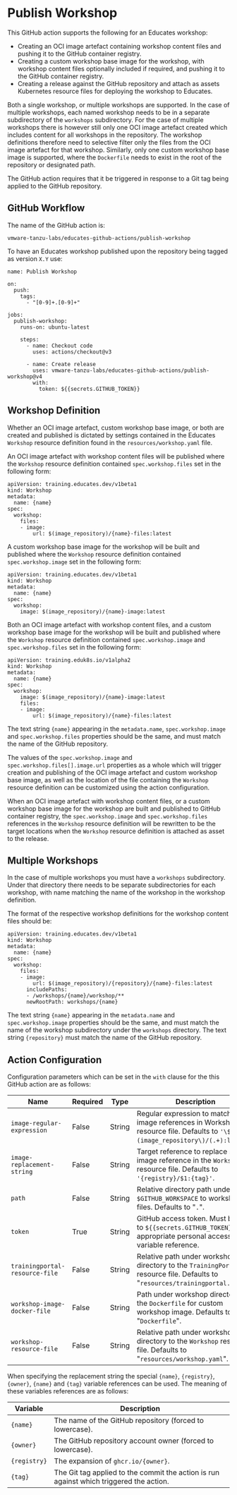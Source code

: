 Publish Workshop
================

This GitHub action supports the following for an Educates workshop:

* Creating an OCI image artefact containing workshop content files and pushing
  it to the GitHub container registry.
* Creating a custom workshop base image for the workshop, with workshop content
  files optionally included if required, and pushing it to the GitHub container
  registry.
* Creating a release against the GitHub repository and attach as assets
  Kubernetes resource files for deploying the workshop to Educates.

Both a single workshop, or multiple workshops are supported. In the case of
multiple workshops, each named workshop needs to be in a separate subdirectory
of the `workshops` subdirectory. For the case of multiple workshops there is
however still only one OCI image artefact created which includes content for all
workshops in the repository. The workshop definitions therefore need to
selective filter only the files from the OCI image artefact for that workshop.
Similarly, only one custom workshop base image is supported, where the
`Dockerfile` needs to exist in the root of the repository or designated path.

The GitHub action requires that it be triggered in response to a Git tag being
applied to the GitHub repository.

GitHub Workflow
---------------

The name of the GitHub action is:

```
vmware-tanzu-labs/educates-github-actions/publish-workshop
```

To have an Educates workshop published upon the repository being tagged as
version `X.Y` use:

```
name: Publish Workshop

on:
  push:
    tags:
      - "[0-9]+.[0-9]+"

jobs:
  publish-workshop:
    runs-on: ubuntu-latest

    steps:
      - name: Checkout code
        uses: actions/checkout@v3

      - name: Create release
        uses: vmware-tanzu-labs/educates-github-actions/publish-workshop@v4
        with:
          token: ${{secrets.GITHUB_TOKEN}}
```

Workshop Definition
-------------------

Whether an OCI image artefact, custom workshop base image, or both are created
and published is dictated by settings contained in the Educates `Workshop`
resource definition found in the `resources/workshop.yaml` file.

An OCI image artefact with workshop content files will be published where the
`Workshop` resource definition contained `spec.workshop.files` set in the
following form:

```
apiVersion: training.educates.dev/v1beta1
kind: Workshop
metadata:
  name: {name}
spec:
  workshop:
    files:
    - image:
        url: $(image_repository)/{name}-files:latest
```

A custom workshop base image for the workshop will be built and published where
the `Workshop` resource definition contained `spec.workshop.image` set in the
following form:

```
apiVersion: training.educates.dev/v1beta1
kind: Workshop
metadata:
  name: {name}
spec:
  workshop:
    image: $(image_repository)/{name}-image:latest
```

Both an OCI image artefact with workshop content files, and a custom workshop
base image for the workshop will be built and published where the `Workshop`
resource definition contained `spec.workshop.image` and `spec.workshop.files`
set in the following form:

```
apiVersion: training.eduk8s.io/v1alpha2
kind: Workshop
metadata:
  name: {name}
spec:
  workshop:
    image: $(image_repository)/{name}-image:latest
    files:
    - image:
        url: $(image_repository)/{name}-files:latest
```

The text string `{name}` appearing in the `metadata.name`, `spec.workshop.image`
and `spec.workshop.files` properties should be the same, and must match the name
of the GitHub repository.

The values of the `spec.workshop.image` and `spec.workshop.files[].image.url`
properties as a whole which will trigger creation and publishing of the OCI
image artefact and custom workshop base image, as well as the location of the
file containing the `Workshop` resource definition can be customized using the
action configuration.

When an OCI image artefact with workshop content files, or a custom workshop
base image for the workshop are built and published to GitHub container
registry, the `spec.workshop.image` and `spec.workshop.files` references in the
`Workshop` resource definition will be rewritten to be the target locations when
the `Workshop` resource definition is attached as asset to the release.

Multiple Workshops
------------------

In the case of multiple workshops you must have a `workshops` subdirectory.
Under that directory there needs to be separate subdirectories for each
workshop, with name matching the name of the workshop in the workshop
definition.

The format of the respective workshop definitions for the workshop content
files should be:

```
apiVersion: training.educates.dev/v1beta1
kind: Workshop
metadata:
  name: {name}
spec:
  workshop:
    files:
    - image:
        url: $(image_repository)/{repository}/{name}-files:latest
      includePaths:
      - /workshops/{name}/workshop/**
      newRootPath: workshops/{name}
```

The text string `{name}` appearing in the `metadata.name` and
`spec.workshop.image` properties should be the same, and must match the name of
the workshop subdirectory under the `workshops` directory. The text string
`{repository}` must match the name of the GitHub repository.

Action Configuration
--------------------

Configuration parameters which can be set in the `with` clause for the this
GitHub action are as follows:

| Name                            | Required | Type     | Description                        |
|---------------------------------|----------|----------|------------------------------------|
| `image-regular-expression`      | False    | String   | Regular expression to match any image references in Workshop resource file. Defaults to `'\$\(image_repository\)/(.+):latest'`. |
| `image-replacement-string`      | False    | String   | Target reference to replace source image reference in the `Workshop` resource file. Defaults to `'{registry}/$1:{tag}'`. |
| `path`                          | False    | String   | Relative directory path under `$GITHUB_WORKSPACE` to workshop files. Defaults to "`.`". |
| `token`                         | True     | String   | GitHub access token. Must be set to `${{secrets.GITHUB_TOKEN}}` or appropriate personal access token variable reference. |
| `trainingportal-resource-file`  | False    | String   | Relative path under workshop directory to the `TrainingPortal` resource file. Defaults to "`resources/trainingportal.yaml`". |
| `workshop-image-docker-file`    | False    | String   | Path under workshop directory to the `Dockerfile` for custom workshop image. Defaults to "`Dockerfile`". |
| `workshop-resource-file`        | False    | String   | Relative path under workshop directory to the `Workshop` resource file. Defaults to "`resources/workshop.yaml`". |

 When specifying the replacement string the special `{name}`, `{registry}`, `{owner}`, `{name}` and `{tag}` variable references can be used. The meaning of these variables references are as follows:
 
 | Variable     | Description |
 |--------------|-------------|
 | `{name}`     | The name of the GitHub repository (forced to lowercase). |
 | `{owner}`    | The GitHub repository account owner (forced to lowercase). |
 | `{registry}` | The expansion of `ghcr.io/{owner}`. |
 | `{tag}`      | The Git tag applied to the commit the action is run against which triggered the action. |
